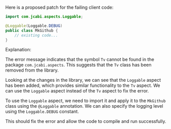 Here is a proposed patch for the failing client code:
```java
import com.jcabi.aspects.Loggable;

@Loggable(Loggable.DEBUG)
public class MkGithub {
    // existing code...
}
```
Explanation:

The error message indicates that the symbol `Tv` cannot be found in the package `com.jcabi.aspects`. This suggests that the `Tv` class has been removed from the library.

Looking at the changes in the library, we can see that the `Loggable` aspect has been added, which provides similar functionality to the `Tv` aspect. We can use the `Loggable` aspect instead of the `Tv` aspect to fix the error.

To use the `Loggable` aspect, we need to import it and apply it to the `MkGithub` class using the `@Loggable` annotation. We can also specify the logging level using the `Loggable.DEBUG` constant.

This should fix the error and allow the code to compile and run successfully.